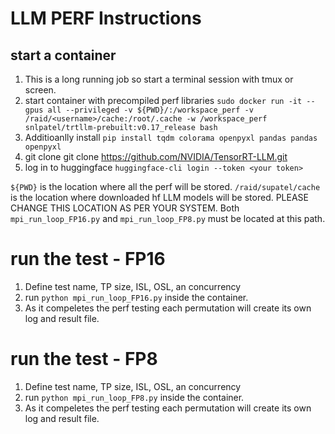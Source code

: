 

# LLM PERF Instructions

## start a container 
1. This is a long running job so start a terminal session with tmux or screen.
4. start container with precompiled perf libraries `sudo docker run -it --gpus all --privileged -v ${PWD}/:/workspace_perf -v /raid/<username>/cache:/root/.cache -w /workspace_perf snlpatel/trtllm-prebuilt:v0.17_release bash`
2. Additioanlly install `pip install tqdm colorama openpyxl pandas pandas openpyxl`
3. git clone git clone  https://github.com/NVIDIA/TensorRT-LLM.git
4. log in to huggingface `huggingface-cli login --token <your token>`
  
  `${PWD}` is the location where all the perf will be stored.
  `/raid/supatel/cache` is the location where downloaded hf LLM models will be stored. PLEASE CHANGE THIS LOCATION AS PER YOUR SYSTEM. Both `mpi_run_loop_FP16.py` and `mpi_run_loop_FP8.py` must be located at this path. 

# run the test - FP16

1. Define test name, TP size, ISL, OSL, an concurrency
2. run `python mpi_run_loop_FP16.py` inside the container.
3. As it compeletes the perf testing each permutation will create its own log and result file.


# run the test - FP8

1. Define test name, TP size, ISL, OSL, an concurrency
2. run `python mpi_run_loop_FP8.py` inside the container.
3. As it compeletes the perf testing each permutation will create its own log and result file.




